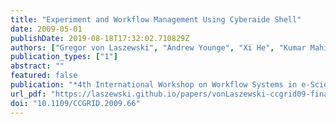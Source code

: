 ```yaml
---
title: "Experiment and Workflow Management Using Cyberaide Shell"
date: 2009-05-01
publishDate: 2019-08-18T17:32:02.710829Z
authors: ["Gregor von Laszewski", "Andrew Younge", "Xi He", "Kumar Mahinthakumar", "Lizhe Wang"]
publication_types: ["1"]
abstract: ""
featured: false
publication: "*4th International Workshop on Workflow Systems in e-Science (WSES 09) in conjunction with 9th IEEE International Symposium on Cluster Computing and the Grid*"
url_pdf: "https://laszewski.github.io/papers/vonLaszewski-ccgrid09-final.pdf"
doi: "10.1109/CCGRID.2009.66"
---
```


